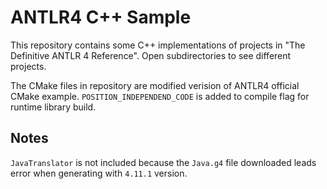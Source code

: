# ANTLR4 C++ Sample

This repository contains some C++ implementations of projects in "The Definitive ANTLR 4 Reference". Open subdirectories to see different projects.

The CMake files in repository are modified verision of ANTLR4 official CMake example. `POSITION_INDEPENDEND_CODE` is added to compile flag for runtime library build.

## Notes

`JavaTranslator` is not included because the `Java.g4` file downloaded leads error when generating with `4.11.1` version.
